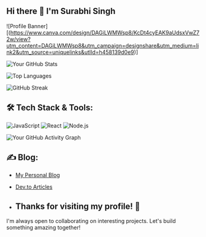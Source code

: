 ## Hi there 👋 I'm Surabhi Singh
![Profile Banner][(https://www.canva.com/design/DAGiLWMWsp8/KcDt4cyEAK9aUdsxVwZ72w/view?utm_content=DAGiLWMWsp8&utm_campaign=designshare&utm_medium=link2&utm_source=uniquelinks&utlId=h458139d0e9)]

![Your GitHub Stats](https://github-readme-stats.vercel.app/api?username=surbhisingh1215&show_icons=true)

![Top Languages](https://github-readme-stats.vercel.app/api/top-langs/?username=surbhisingh1215&layout=compact)

![GitHub Streak](https://github-readme-streak-stats.herokuapp.com/?user=surbhisingh1215)

## 🛠️ Tech Stack & Tools:
![JavaScript](https://img.shields.io/badge/JavaScript-F7DF1E?style=flat&logo=javascript&logoColor=black)
![React](https://img.shields.io/badge/React-61DAFB?style=flat&logo=react&logoColor=black)
![Node.js](https://img.shields.io/badge/Node.js-8CC84B?style=flat&logo=node.js&logoColor=white)

![Your GitHub Activity Graph](https://github-readme-activity-graph.vercel.app/graph?username=surbhisingh1215&theme=dracula)

## ✍️ Blog:
- [My Personal Blog](https://my-blog-url.com)
- [Dev.to Articles](https://dev.to/yourusername)

- ## Thanks for visiting my profile! 🚀  
I'm always open to collaborating on interesting projects. Let's build something amazing together!
